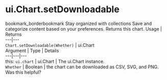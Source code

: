  
#  ui.Chart.setDownloadable
bookmark_borderbookmark Stay organized with collections  Save and categorize content based on your preferences.
Returns this chart.
Usage | Returns  
---|---  
`Chart.setDownloadable(Whether)` | ui.Chart  
Argument | Type | Details  
---|---|---  
this: `ui.chart` | ui.Chart | The ui.Chart instance.  
`Whether` | Boolean | the chart can be downloaded as CSV, SVG, and PNG.  
Was this helpful?
